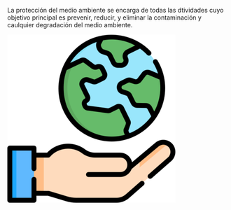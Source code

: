 La protección del medio ambiente se encarga de todas las dtividades cuyo objetivo principal es prevenir, reducir, y eliminar la contaminación y caulquier degradación del medio ambiente.  



![image](imagen1.png)
